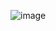 ![image](https://github.com/companyakis/flutter-bootcamp/assets/77589867/c27599ec-2329-4bdf-aa50-3c2c37cdced2)
